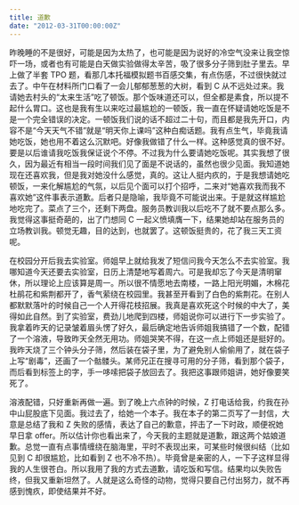 ```yaml
---
title: 道歉
date: "2012-03-31T00:00:00Z"
---
```


昨晚睡的不是很好，可能是因为太热了，也可能是因为说好的冷空气没来让我空惊吓一场，或者也有可能是白天做实验做得太辛苦，吸了很多分子筛到肚子里去。早上做了半套 TPO 题，看那几本托福模拟题书百感交集，有点伤感，不过很快就过去了。中午在材料所门口看了一会儿郁郁葱葱的大树，看到 C 从不远处过来。我请她去村头的“太来生活”吃了顿饭。那个饭味道还可以，但全都是素食，所以提不起什么胃口。这也是我有生以来吃过最尴尬的一顿饭，我一直在怀疑请她吃饭是不是一个完全错误的决定。一顿饭我们说的话不超过二十句，而且都是我先开口，内容不是“今天天气不错”就是“明天你上课吗”这种白痴话题。我有点生气，毕竟我请她吃饭，她也用不着这么沉默吧。好像我做错了什么一样。这种感觉真的很不好。要是以后谁请我吃饭我保证说个不停。不过我为什么要请她吃饭呢。其实我想了很久，因为最近有相当一段时间我们见了面是不说话的，虽然也很少见面。我知道她现在还喜欢我，但是我对她没什么感觉，真的。这让人挺内疚的，于是我想请她吃顿饭，一来化解尴尬的气氛，以后见个面可以打个招呼，二来对“她喜欢我而我不喜欢她”这件事表示道歉。后者只是隐喻，我毕竟不可能说出来。于是就这样尴尬地吃完了。菜点了三个，还剩下两盘。服务员教训我以后吃不了就不要点那么多。我觉得这事挺奇葩的，出了门想同 C 一起义愤填膺一下，结果她却站在服务员的立场教训我。顿觉无趣，目的达到，也就罢了。这顿饭挺贵的，花了我三天工资呢。

在校园分开后我去实验室。师姐早上就给我发了短信问我今天怎么不去实验室。我哪知道今天还要去实验室，日历上清楚地写着周六。可是我却忘了今天是清明窜休，所以理论上应该算是周一。所以很不情愿地去南楼，一路上阳光明媚，木棉花杜鹃花和紫荆都开了，香气萦绕在校园里。我甚至开看到了白色的紫荆花。在别人都默默落叶的时候自己一个人开得花枝招展。我真是喜欢死这个时候的中大了，美得如此自然。到了实验室，费劲儿地爬到四楼，师姐说你可以进行下一步实验了。我拿着昨天的记录皱着眉头愣了好久，最后确定地告诉师姐我搞错了一个数，配错了一个溶液，导致昨天全然无用功。师姐哭笑不得，在这一点上师姐还是挺好的。我昨天烧了三个钟头分子筛，然后装在袋子里，为了避免别人偷偷用了，就在袋子上写“剧毒”，还画了一个骷髅头。某师兄正在搜寻可用的分子筛，看到那个袋子，而后看到标签上的字，手一哆嗦把袋子放回去了。我把这事跟师姐讲，她好像要笑死了。

溶液配错，只好重新再做一遍。到了晚上六点钟的时候，Z 打电话给我，约我在孙中山屁股底下见面。我过去了，给她一个本子。我在本子的第二页写了一封信，大意是总结了我和 Z 失败的感情，表达了自己的歉意，抨击了一下时政，顺便祝她早日拿 offer。所以估计你也看出来了，今天我的主题就是道歉，跟这两个姑娘道歉。总觉一直有点事情缠绕在脑海里，平时不表现出来，可某些时候很纠结（比如见到 C 却很尴尬，比如看到 Z 也不冷不热）。毕竟曾是亲密的人，一下子这样显得我的人生很苍白。所以我用了我的方式去道歉，请吃饭和写信。结果均以失败告终，但我又重新坦然了。人就是这么奇怪的动物，觉得只要自己付出努力，就不再感到愧疚，即使结果并不好。
